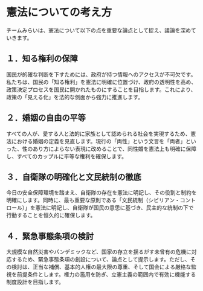 # 憲法についての考え方

チームみらいは、憲法について以下の点を重要な論点として捉え、議論を深めていきます。

## １．知る権利の保障
国民が的確な判断を下すためには、政府が持つ情報へのアクセスが不可欠です。私たちは、国民の「知る権利」を憲法に明確に位置づけ、政府の透明性を高め、政策決定プロセスを国民に開かれたものにすることを目指します。これにより、政策の「見える化」を法的な側面から強力に推進します。

## ２．婚姻の自由の平等
すべての人が、愛する人と法的に家族として認められる社会を実現するため、憲法における婚姻の定義を見直します。現行の「両性」という文言を「両者」といった、性のあり方によらない表現に改めることで、同性婚を憲法上も明確に保障し、すべてのカップルに平等な権利を確保します。

## ３．自衛隊の明確化と文民統制の徹底
今日の安全保障環境を踏まえ、自衛隊の存在を憲法に明記し、その役割と制約を明確にします。同時に、最も重要な原則である「文民統制（シビリアン・コントロール）」を憲法に明記し、自衛隊が国民の意思に基づき、民主的な統制の下で行動することを恒久的に確保します。

## ４．緊急事態条項の検討
大規模な自然災害やパンデミックなど、国家の存立を揺るがす未曾有の危機に対応するため、緊急事態条項の創設について、論点として提示します。ただし、その検討は、正当な補償、基本的人権の最大限の尊重、そして国会による厳格な監視を前提条件とします。権力の濫用を防ぎ、立憲主義の範囲内で有効に機能する制度設計を目指します。
